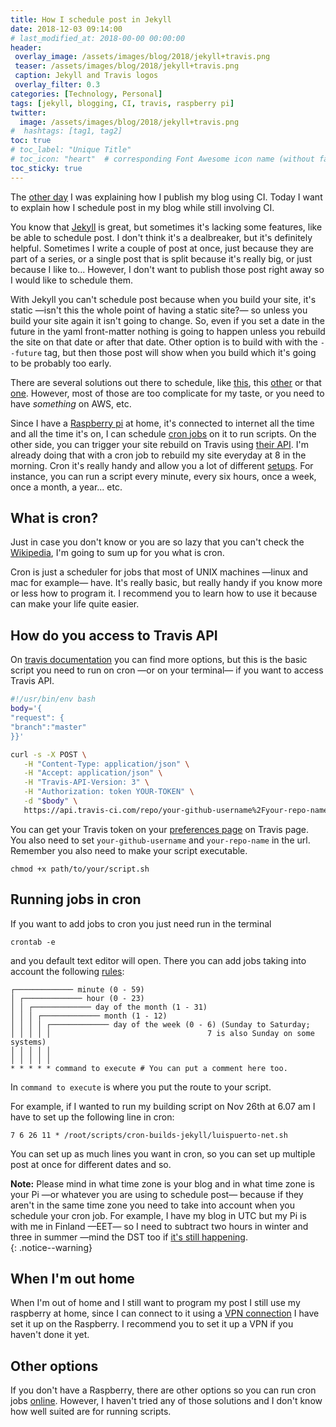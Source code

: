 ```yaml
---
title: How I schedule post in Jekyll
date: 2018-12-03 09:14:00
# last_modified_at: 2018-00-00 00:00:00
header: 
 overlay_image: /assets/images/blog/2018/jekyll+travis.png
 teaser: /assets/images/blog/2018/jekyll+travis.png
 caption: Jekyll and Travis logos
 overlay_filter: 0.3
categories: [Technology, Personal]
tags: [jekyll, blogging, CI, travis, raspberry pi]
twitter: 
  image: /assets/images/blog/2018/jekyll+travis.png
#  hashtags: [tag1, tag2]
toc: true
# toc_label: "Unique Title"
# toc_icon: "heart"  # corresponding Font Awesome icon name (without fa prefix)
toc_sticky: true
---
```


The [other day](/blog/2018/11/26/how-i-publish-my-blog-ci/) I was explaining how I publish my blog using CI. Today I want to explain how I schedule post in my blog while still involving CI. 

You know that [Jekyll](/archive/tags/jekyll) is great, but sometimes it's lacking some features, like be able to schedule post. I don't think it's a dealbreaker, but it's definitely helpful. Sometimes I write a couple of post at once, just because they are part of a series, or a single post that is split because it's really big, or just because I like to... However, I don't want to publish those post right away so I would like to schedule them. 

With Jekyll you can't schedule post because when you build your site, it's static —isn't this the whole point of having a static site?— so unless you build your site again it isn't going to change. So, even if you set a date in the future in the yaml front-matter nothing is going to happen unless you rebuild the site on that date or after that date. Other option is to build with with the `--future` tag, but then those post will show when you build which it's going to be probably too early. 

There are several solutions out there to schedule, like [this](https://serverless.com/blog/static-site-post-scheduler/), this [other](https://forestry.io/blog/automatically-publish-scheduled-posts-for-static-site/#option-2-using-a-lambda-task-to-trigger-your-build) or that [one](http://brettterpstra.com/2013/01/17/scheduling-posts-with-jekyll/). However, most of those are too complicate for my taste, or you need to have *something* on AWS, etc. 

Since I have a [Raspberry pi](/archive/tags/raspberry-pi) at home, it's connected to internet all the time and all the time it's on, I can schedule [cron jobs](https://en.wikipedia.org/wiki/Cron) on it to run scripts. On the other side, you can trigger your site rebuild on Travis using [their API](https://docs.travis-ci.com/user/triggering-builds/). I'm already doing that with a cron job to rebuild my site everyday at 8 in the morning. Cron it's really handy and allow you a lot of different [setups](https://crontab.guru). For instance, you can run a script every minute, every six hours, once a week, once a month, a year... etc. 

## What is cron?

Just in case you don't know or you are so lazy that you can't check the [Wikipedia](https://en.wikipedia.org/wiki/Cron), I'm going to sum up for you what is cron. 

Cron is just a scheduler for jobs that most of UNIX machines —linux and mac for example— have. It's really basic, but really handy if you know more or less how to program it. I recommend you to learn how to use it because can make your life quite easier. 

## How do you access to Travis API

On [travis documentation](https://docs.travis-ci.com/user/triggering-builds/) you can find more options, but this is the basic script you need to run on cron —or on your terminal— if you want to access Travis API. 

```sh 
#!/usr/bin/env bash
body='{
"request": {
"branch":"master"
}}'

curl -s -X POST \
   -H "Content-Type: application/json" \
   -H "Accept: application/json" \
   -H "Travis-API-Version: 3" \
   -H "Authorization: token YOUR-TOKEN" \
   -d "$body" \
   https://api.travis-ci.com/repo/your-github-username%2Fyour-repo-name/requests
```

You can get your Travis token on your [preferences page](https://travis-ci.com/account/preferences) on Travis page. You also need to set `your-github-username` and `your-repo-name` in the url. Remember you also need to make your script executable. 

```shell
chmod +x path/to/your/script.sh
```

## Running jobs in cron

If you want to add jobs to cron you just need run in the terminal

```shell
crontab -e
```

and you default text editor will open. There you can add jobs taking into account the following [rules](https://en.wikipedia.org/wiki/Cron#Overview): 

```
┌───────────── minute (0 - 59)
│ ┌───────────── hour (0 - 23)
│ │ ┌───────────── day of the month (1 - 31)
│ │ │ ┌───────────── month (1 - 12)
│ │ │ │ ┌───────────── day of the week (0 - 6) (Sunday to Saturday;
│ │ │ │ │                                   7 is also Sunday on some systems)
│ │ │ │ │
│ │ │ │ │
* * * * * command to execute # You can put a comment here too. 
```

In `command to execute` is where you put the route to your script. 

For example, if I wanted to run my building script on Nov 26th at 6.07 am I have to set up the following line in cron: 

```
7 6 26 11 * /root/scripts/cron-builds-jekyll/luispuerto-net.sh
```

You can set up as much lines you want in cron, so you can set up multiple post at once for different dates and so. 

**Note:** Please mind in what time zone is your blog and in what time zone is your Pi —or whatever you are using to schedule post— because if they aren't in the same time zone you need to take into account when you schedule your cron job. For example, I have my blog in UTC but my Pi is with me in Finland —EET— so I need to subtract two hours in winter and three in summer —mind the DST too if [it's still happening](https://www.timeanddate.com/news/time/europe-dst-end-2018.html).  
{: .notice--warning}

## When I'm out home

When I'm out of home and I still want to program my post I still use my raspberry at home, since I can connect to it using a [VPN connection](http://www.pivpn.io) I have set it up on the Raspberry. I recommend you to set it up a VPN if you haven't done it yet. 

## Other options

If you don't have a Raspberry, there are other options so you can run cron jobs [online](https://duckduckgo.com/?q=cron+jobs+online&t=osx&ia=web). However, I haven't tried any of those solutions and I don't know how well suited are for running scripts.  